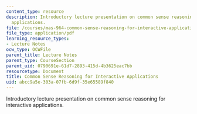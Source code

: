 ```yaml
---
content_type: resource
description: Introductory lecture presentation on common sense reasoning for interactive
  applications.
file: /courses/mas-964-common-sense-reasoning-for-interactive-applications-fall-2002/abcc9a5e303a07fb6d9f35e65589f840_lec_noter_henry_1.pdf
file_type: application/pdf
learning_resource_types:
- Lecture Notes
ocw_type: OCWFile
parent_title: Lecture Notes
parent_type: CourseSection
parent_uid: 0790691e-61d7-2893-415d-4b3625eac7bb
resourcetype: Document
title: Common Sense Reasoning for Interactive Applications
uid: abcc9a5e-303a-07fb-6d9f-35e65589f840
---
```

Introductory lecture presentation on common sense reasoning for interactive applications.

